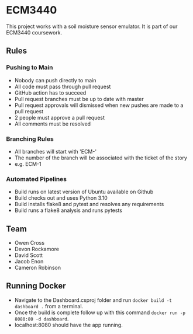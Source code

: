 # ECM3440

This project works with a soil moisture sensor emulator. It is part of our ECM3440 coursework.

## Rules
### Pushing to Main
- Nobody can push directly to main
- All code must pass through pull request
- GitHub action has to succeed
- Pull request branches must be up to date with master
- Pull request approvals will dismissed when new pushes are made to a pull request
- 2 people must approve a pull request
- All comments must be resolved

### Branching Rules
- All branches will start with 'ECM-'
- The number of the branch will be associated with the ticket of the story
- e.g. ECM-1

### Automated Pipelines
- Build runs on latest version of Ubuntu available on Github
- Build checks out and uses Python 3.10
- Build installs flake8 and pytest and resolves any requirements
- Build runs a flake8 analysis and runs pytests

## Team
- Owen Cross
- Devon Rockamore
- David Scott
- Jacob Enon
- Cameron Robinson

## Running Docker
- Navigate to the Dashboard.csproj folder and run ```docker build -t dashboard .``` from a terminal.
- Once the build is complete follow up with this command ```docker run -p 8080:80 -d dashboard```.
- localhost:8080 should have the app running.